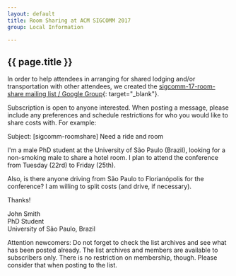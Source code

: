 ```yaml
---
layout: default
title: Room Sharing at ACM SIGCOMM 2017
group: Local Information

---
```


## {{ page.title }}

In order to help attendees in arranging for shared lodging and/or transportation with other attendees, we created the [sigcomm-17-room-share mailing list / Google Group](https://groups.google.com/forum/embed/?place=forum/sigcomm-17-room-share){: target="_blank"}.

Subscription is open to anyone interested.
When posting a message, please include any preferences and schedule restrictions for who you would like to share costs with.
For example:

<div class="ui-corner-all custom-corners roomshare">
  <div class="ui-bar ui-bar-b">
    Subject: [sigcomm-roomshare] Need a ride and room
  </div>
  <div class="ui-body ui-body-b" markdown="1">

I'm a male PhD student at the University of São Paulo (Brazil), looking for a non-smoking male to share a hotel room. I plan to attend the conference from Tuesday (22rd) to Friday (25th).

Also, is there anyone driving from São Paulo to Florianópolis for the conference? I am willing to split costs (and drive, if necessary).

Thanks!

John Smith  
PhD Student  
University of São Paulo, Brazil  
</div>
</div>


Attention newcomers: Do not forget to check the list archives and see what has been posted already. The list archives and members are available to subscribers only. There is no restriction on membership, though. Please consider that when posting to the list.

<div>
    <iframe id="forum_embed"
      src="javascript:void(0)"
      scrolling="no"
      frameborder="0"
      width="700"
      height="700">
    </iframe>
    <script type="text/javascript">
      document.getElementById('forum_embed').src =
         'https://groups.google.com/forum/embed/?place=forum/sigcomm-17-room-share'
         + '&showsearch=true&showpopout=true&showtabs=false'
         + '&parenturl=' + encodeURIComponent(window.location.href);
         </script>
</div>
